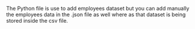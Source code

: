 The Python file is use to add employees dataset but you can add manually the employees data in the .json file as well where as that dataset is being stored inside the csv file.
